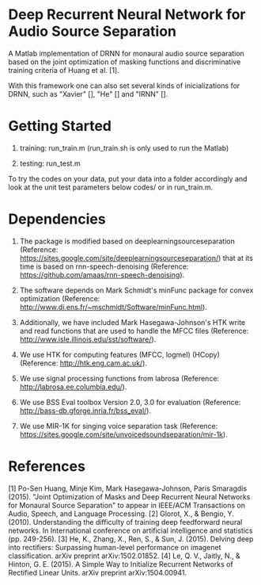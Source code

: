 Deep Recurrent Neural Network for Audio Source Separation
======================

A Matlab implementation of DRNN for monaural audio source separation based on the joint optimization of masking functions and discriminative training criteria of Huang et al. [1].

With this framework one can also set several kinds of inicializations for DRNN, such as "Xavier" [], "He" [] and "IRNN" [].

Getting Started
====================
1. training: run_train.m (run_train.sh is only used to run the Matlab)
 
2. testing: run_test.m

To try the codes on your data, put your data into a folder accordingly and look at the unit test parameters below codes/ or in run_train.m. 

Dependencies
====================
1. The package is modified based on deeplearningsourceseparation (Reference: https://sites.google.com/site/deeplearningsourceseparation/) that at its time is based on rnn-speech-denoising (Reference: https://github.com/amaas/rnn-speech-denoising).

2. The software depends on Mark Schmidt's minFunc package for convex optimization (Reference: http://www.di.ens.fr/~mschmidt/Software/minFunc.html).

3. Additionally, we have included Mark Hasegawa-Johnson's HTK write and read functions that are used to handle the MFCC files (Reference: http://www.isle.illinois.edu/sst/software/).

4. We use HTK for computing features (MFCC, logmel) (HCopy) (Reference: http://htk.eng.cam.ac.uk/).

5. We use signal processing functions from labrosa (Reference: http://labrosa.ee.columbia.edu/).

6. We use BSS Eval toolbox Version 2.0, 3.0 for evaluation (Reference: http://bass-db.gforge.inria.fr/bss_eval/).

7. We use MIR-1K for singing voice separation task (Reference: https://sites.google.com/site/unvoicedsoundseparation/mir-1k).

References
====================
[1] Po-Sen Huang, Minje Kim, Mark Hasegawa-Johnson, Paris Smaragdis (2015). "Joint Optimization of Masks and Deep Recurrent Neural Networks for Monaural Source Separation" to appear in IEEE/ACM Transactions on Audio, Speech, and Language Processing.
[2] Glorot, X., & Bengio, Y. (2010). Understanding the difficulty of training deep feedforward neural networks. In International conference on artificial intelligence and statistics (pp. 249-256).
[3] He, K., Zhang, X., Ren, S., & Sun, J. (2015). Delving deep into rectifiers: Surpassing human-level performance on imagenet classification. arXiv preprint arXiv:1502.01852.
[4] Le, Q. V., Jaitly, N., & Hinton, G. E. (2015). A Simple Way to Initialize Recurrent Networks of Rectified Linear Units. arXiv preprint arXiv:1504.00941.
